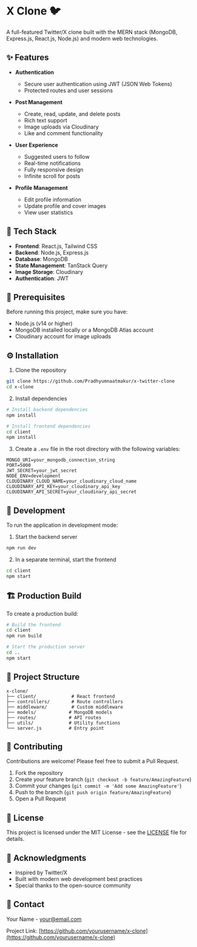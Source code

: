 # X Clone 🐦

A full-featured Twitter/X clone built with the MERN stack (MongoDB, Express.js, React.js, Node.js) and modern web technologies.

## ✨ Features

- **Authentication**
  - Secure user authentication using JWT (JSON Web Tokens)
  - Protected routes and user sessions
  
- **Post Management**
  - Create, read, update, and delete posts
  - Rich text support
  - Image uploads via Cloudinary
  - Like and comment functionality
  
- **User Experience**
  - Suggested users to follow
  - Real-time notifications
  - Fully responsive design
  - Infinite scroll for posts
  
- **Profile Management**
  - Edit profile information
  - Update profile and cover images
  - View user statistics

## 🚀 Tech Stack

- **Frontend**: React.js, Tailwind CSS
- **Backend**: Node.js, Express.js
- **Database**: MongoDB
- **State Management**: TanStack Query
- **Image Storage**: Cloudinary
- **Authentication**: JWT

## 📝 Prerequisites

Before running this project, make sure you have:
- Node.js (v14 or higher)
- MongoDB installed locally or a MongoDB Atlas account
- Cloudinary account for image uploads

## ⚙️ Installation

1. Clone the repository
```bash
git clone https://github.com/Pradhyumnaatmakur/x-twitter-clone
cd x-clone
```

2. Install dependencies
```bash
# Install backend dependencies
npm install

# Install frontend dependencies
cd client
npm install
```

3. Create a `.env` file in the root directory with the following variables:
```env
MONGO_URI=your_mongodb_connection_string
PORT=5000
JWT_SECRET=your_jwt_secret
NODE_ENV=development
CLOUDINARY_CLOUD_NAME=your_cloudinary_cloud_name
CLOUDINARY_API_KEY=your_cloudinary_api_key
CLOUDINARY_API_SECRET=your_cloudinary_api_secret
```

## 🔧 Development

To run the application in development mode:

1. Start the backend server
```bash
npm run dev
```

2. In a separate terminal, start the frontend
```bash
cd client
npm start
```

## 🏗️ Production Build

To create a production build:

```bash
# Build the frontend
cd client
npm run build

# Start the production server
cd ..
npm start
```

## 📁 Project Structure

```
x-clone/
├── client/             # React frontend
├── controllers/        # Route controllers
├── middleware/         # Custom middleware
├── models/            # MongoDB models
├── routes/            # API routes
├── utils/             # Utility functions
└── server.js          # Entry point
```

## 🤝 Contributing

Contributions are welcome! Please feel free to submit a Pull Request.

1. Fork the repository
2. Create your feature branch (`git checkout -b feature/AmazingFeature`)
3. Commit your changes (`git commit -m 'Add some AmazingFeature'`)
4. Push to the branch (`git push origin feature/AmazingFeature`)
5. Open a Pull Request

## 📄 License

This project is licensed under the MIT License - see the [LICENSE](LICENSE) file for details.

## 👏 Acknowledgments

- Inspired by Twitter/X
- Built with modern web development best practices
- Special thanks to the open-source community

## 📧 Contact

Your Name - [your@email.com](mailto:your@email.com)

Project Link: [https://github.com/yourusername/x-clone](https://github.com/yourusername/x-clone)

